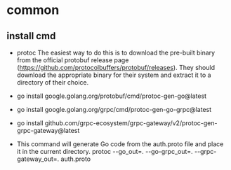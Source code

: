 # common

## install cmd
* protoc
The easiest way to do this is to download the pre-built binary from the official protobuf release page (https://github.com/protocolbuffers/protobuf/releases). They should download the appropriate binary for their system and extract it to a directory of their choice.
 
* go install google.golang.org/protobuf/cmd/protoc-gen-go@latest
 
* go install google.golang.org/grpc/cmd/protoc-gen-go-grpc@latest
 
* go install github.com/grpc-ecosystem/grpc-gateway/v2/protoc-gen-grpc-gateway@latest
 
* This command will generate Go code from the auth.proto file and place it in the current directory.
protoc --go_out=. --go-grpc_out=. --grpc-gateway_out=. auth.proto

